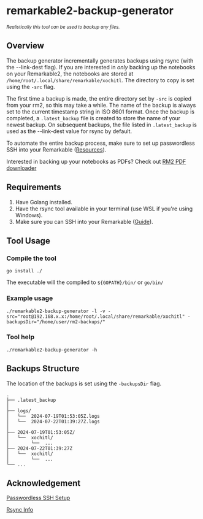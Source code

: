 # remarkable2-backup-generator

<i><small>Realistically this tool can be used to backup any files.</small></i>

## Overview

The backup generator incrementally generates backups using rsync (with the --link-dest flag).
If you are interested in _only_ backing up the notebooks on your Remarkable2, the notebooks are stored at `/home/root/.local/share/remarkable/xochitl`. The directory to copy is set using the `-src` flag.

The first time a backup is made, the entire directory set by `-src` is copied from your rm2, so this may take a while.
The name of the backup is always set to the current timestamp string in ISO 8601 format.
Once the backup is completed, a `.latest_backup` file is created to store the name of your newest backup.
On subsequent backups, the file listed in `.latest_backup` is used as the --link-dest value for rsync by default.

To automate the entire backup process, make sure to set up passwordless SSH into your Remarkable ([Resources](#resources)).

Interested in backing up your notebooks as PDFs? Check out [RM2 PDF downloader](https://github.com/pillious/remarkable2-pdf-downloader)

## Requirements

1. Have Golang installed.
2. Have the rsync tool available in your terminal (use WSL if you're using Windows). 
3. Make sure you can SSH into your Remarkable ([Guide](https://remarkable.jms1.info/info/ssh.html)).

## Tool Usage

### Compile the tool
`go install ./`

The executable will the compiled to `${GOPATH}/bin/` or `go/bin/`

### Example usage
`./remarkable2-backup-generator -l -v -src="root@192.168.x.x:/home/root/.local/share/remarkable/xochitl" -backupsDir="/home/user/rm2-backups/"`

### Tool help
`./remarkable2-backup-generator -h`

## Backups Structure

The location of the backups is set using the `-backupsDir` flag.

```
.
├── .latest_backup
│
├── logs/
│   └──  2024-07-19T01:53:05Z.logs
│   └──  2024-07-22T01:39:27Z.logs
│
├── 2024-07-19T01:53:05Z/
│   └──  xochitl/           
│        └──  ...
├── 2024-07-22T01:39:27Z
│   └──  xochitl/
│        └──  ...
└── ...
```

## Acknowledgement

[Passwordless SSH Setup](https://remarkable.jms1.info/info/ssh.html)

[Rsync Info](https://remarkable.jms1.info/info/backups.html)
